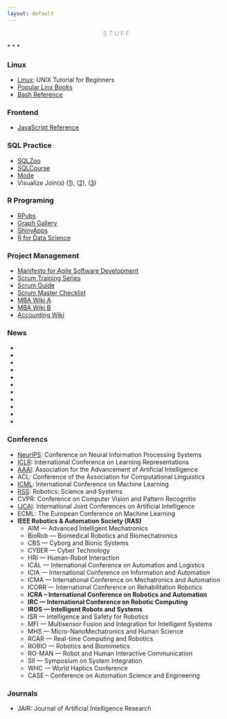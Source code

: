 ```yaml
---
layout: default
---
```

<p style="text-align: center; color:#5c58589f; margin =0">S T U F F</p>
* * *

### Linux
- [Linux](http://www.ee.surrey.ac.uk/Teaching/Unix/): UNIX Tutorial for Beginners
- [Popular Linx Books](http://www.sobell.com/)
- [Bash Reference](https://courses.cs.washington.edu/courses/cse390a/14au/bash.html)

### Frontend
- [JavaScript Reference](https://developer.mozilla.org/en-US/docs/Web/JavaScript/Reference)

### SQL Practice
- [SQLZoo](https://sqlzoo.net/)
- [SQLCourse](http://www.sqlcourse2.com/)
- [Mode](https://mode.com/sql-tutorial/introduction-to-sql/)
- Visualize Join(s) ([1](https://joins.spathon.com/)), ([2](http://4.bp.blogspot.com/-_HsHikmChBI/VmQGJjLKgyI/AAAAAAAAEPw/JaLnV0bsbEo/s1600/sql%2Bjoins%2Bguide%2Band%2Bsyntax.jpg)), ([3](https://www.codeproject.com/Articles/33052/Visual-Representation-of-SQL-Joins))

### R Programing
- [RPubs](https://rpubs.com/)
- [Graph Gallery](https://www.r-graph-gallery.com/)
- [ShinyApps](https://www.shinyapps.io/)
- [R for Data Science](https://r4ds.had.co.nz/index.html) 



### Project Management
- [Manifesto for Agile Software Development](http://agilemanifesto.org/)
- [Scrum Training Series](http://scrumtrainingseries.com/)
- [Scrum Guide](https://www.scrumguides.org/index.html)
- [Scrum Master Checklist](https://scrummasterchecklist.org/)
- [MBA Wiki A](http://www.netmba.com/)
- [MBA Wiki B](http://www.quickmba.com/)
- [Accounting Wiki](https://www.accountingcoach.com/)

### News
- []()
- []()
- []()
- []()
- []()
- []()
- []()
- []()
- []()
- []()
- []()



### Conferencs
- [NeurIPS](https://nips.cc/): Conference on Neural Information Processing Systems
- [ICLR](https://iclr.cc/): International Conference on Learning Representations
- [AAAI](http://www.aaai.org/): Association for the Advancement of Artificial Intelligence
- ACL: Conference of the Association for Computational Linguistics
- [ICML](https://icml.cc/): International Conference on Machine Learning
- [RSS](https://roboticsconference.org/): Robotics: Science and Systems
- CVPR: Conference on Computer Vision and Pattern Recognitio
- [IJCAI](https://www.ijcai.org/): International Joint Conferences on Artificial Intelligence
- ECML: The European Conference on Machine Learning
- **IEEE Robotics & Automation Society (RAS)**
  - AIM — Advanced Intelligent Mechatronics
  - BioRob — Biomedical Robotics and Biomechatronics
  - CBS — Cyborg and Bionic Systems
  - CYBER — Cyber Technology
  - HRI — Human-Robot Interaction
  - ICAL — International Conference on Automation and Logistics
  - ICIA — International Conference on Information and Automation
  - ICMA — International Conference on Mechatronics and Automation
  - ICORR — International Conference on Rehabilitation Robotics
  - **ICRA – International Conference on Robotics and Automation**
  - **IRC —  International Conference on Robotic Computing**
  - **IROS — Intelligent Robots and Systems**
  - ISR — Intelligence and Safety for Robotics
  - MFI — Multisensor Fusion and Integration for Intelligent Systems
  - MHS — Micro-NanoMechatronics and Human Science
  - RCAR — Real-time Computing and Robotics
  - ROBIO — Robotics and Biomimetics
  - RO-MAN — Robot and Human Interactive Communication
  - SII — Symposium on System Integration
  - WHC — World Haptics Conference
  - CASE – Conference on Automation Science and Engineering

### Journals
- JAIR: Journal of Artificial Intelligence Research







